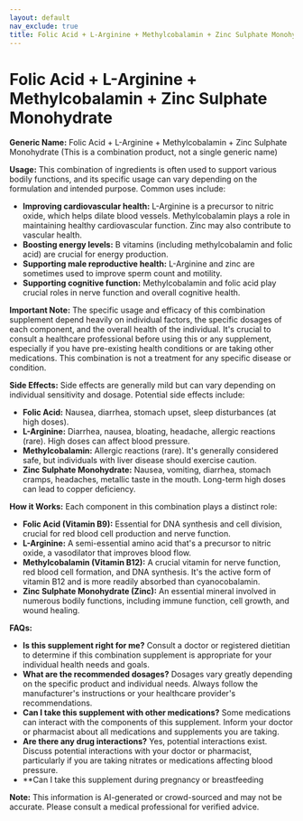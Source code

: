 ```yaml
---
layout: default
nav_exclude: true
title: Folic Acid + L-Arginine + Methylcobalamin + Zinc Sulphate Monohydrate
---
```


# Folic Acid + L-Arginine + Methylcobalamin + Zinc Sulphate Monohydrate

**Generic Name:** Folic Acid + L-Arginine + Methylcobalamin + Zinc Sulphate Monohydrate (This is a combination product, not a single generic name)

**Usage:** This combination of ingredients is often used to support various bodily functions, and its specific usage can vary depending on the formulation and intended purpose.  Common uses include:

* **Improving cardiovascular health:** L-Arginine is a precursor to nitric oxide, which helps dilate blood vessels.  Methylcobalamin plays a role in maintaining healthy cardiovascular function. Zinc may also contribute to vascular health.
* **Boosting energy levels:**  B vitamins (including methylcobalamin and folic acid) are crucial for energy production.
* **Supporting male reproductive health:**  L-Arginine and zinc are sometimes used to improve sperm count and motility.
* **Supporting cognitive function:** Methylcobalamin and folic acid play crucial roles in nerve function and overall cognitive health.


**Important Note:** The specific usage and efficacy of this combination supplement depend heavily on individual factors, the specific dosages of each component, and the overall health of the individual.  It's crucial to consult a healthcare professional before using this or any supplement, especially if you have pre-existing health conditions or are taking other medications.  This combination is not a treatment for any specific disease or condition.

**Side Effects:** Side effects are generally mild but can vary depending on individual sensitivity and dosage.  Potential side effects include:

* **Folic Acid:**  Nausea, diarrhea, stomach upset, sleep disturbances (at high doses).
* **L-Arginine:**  Diarrhea, nausea, bloating, headache, allergic reactions (rare).  High doses can affect blood pressure.
* **Methylcobalamin:**  Allergic reactions (rare).  It's generally considered safe, but individuals with liver disease should exercise caution.
* **Zinc Sulphate Monohydrate:**  Nausea, vomiting, diarrhea, stomach cramps, headaches, metallic taste in the mouth.  Long-term high doses can lead to copper deficiency.


**How it Works:** Each component in this combination plays a distinct role:

* **Folic Acid (Vitamin B9):**  Essential for DNA synthesis and cell division, crucial for red blood cell production and nerve function.
* **L-Arginine:** A semi-essential amino acid that's a precursor to nitric oxide, a vasodilator that improves blood flow.
* **Methylcobalamin (Vitamin B12):**  A crucial vitamin for nerve function, red blood cell formation, and DNA synthesis.  It's the active form of vitamin B12 and is more readily absorbed than cyanocobalamin.
* **Zinc Sulphate Monohydrate (Zinc):**  An essential mineral involved in numerous bodily functions, including immune function, cell growth, and wound healing.


**FAQs:**

* **Is this supplement right for me?**  Consult a doctor or registered dietitian to determine if this combination supplement is appropriate for your individual health needs and goals.
* **What are the recommended dosages?**  Dosages vary greatly depending on the specific product and individual needs.  Always follow the manufacturer's instructions or your healthcare provider's recommendations.
* **Can I take this supplement with other medications?**  Some medications can interact with the components of this supplement.  Inform your doctor or pharmacist about all medications and supplements you are taking.
* **Are there any drug interactions?**  Yes, potential interactions exist.  Discuss potential interactions with your doctor or pharmacist, particularly if you are taking nitrates or medications affecting blood pressure.
* **Can I take this supplement during pregnancy or breastfeeding

**Note:** This information is AI-generated or crowd-sourced and may not be accurate. Please consult a medical professional for verified advice.